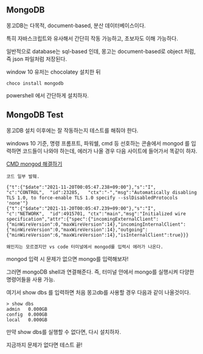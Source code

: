 ## MongoDB

몽고DB는 다목적, document-based, 분산 데이터베이스이다.

특히 자바스크립트와 유사해서 간단히 작동 가능하고, 초보자도 이해 가능하다.

일반적으로 database는 sql-based 인데, 몽고는 document-based로 object 처럼, 즉 json 파일처럼 저장된다.

window 10 유저는 chocolatey 설치한 뒤

```
choco install mongodb
```

powershell 에서 간단하게 설치하자.

## MongoDB Test

몽고DB 설치 이후에는 잘 작동하는지 테스트를 해줘야 한다.

windows 10 기준, 명령 프롬프트, 파워쉘, cmd 등 선호하는 콘솔에서 mongod 를 입력하면 코드들이 나와야 하는데, 에러가 나올 경우 다음 사이트에 들어가서 똑같이 하자.

[CMD mongod 해결하기](https://dangphongvanthanh.wordpress.com/2017/06/12/add-mongos-bin-folder-to-the-path-environment-variable/)

```
코드 일부 발췌.

{"t":{"$date":"2021-11-20T00:05:47.238+09:00"},"s":"I",  "c":"CONTROL",  "id":23285,   "ctx":"-","msg":"Automatically disabling TLS 1.0, to force-enable TLS 1.0 specify --sslDisabledProtocols 'none'"}
{"t":{"$date":"2021-11-20T00:05:47.239+09:00"},"s":"I",  "c":"NETWORK",  "id":4915701, "ctx":"main","msg":"Initialized wire specification","attr":{"spec":{"incomingExternalClient":{"minWireVersion":0,"maxWireVersion":14},"incomingInternalClient":{"minWireVersion":0,"maxWireVersion":14},"outgoing":{"minWireVersion":6,"maxWireVersion":14},"isInternalClient":true}}}
```

`왜인지는 모르겠지만 vs code 터미널에서 mongod를 입력시 에러가 나온다.`

mongod 입력 시 문제가 없으면 mongo를 입력해보자!

그러면 mongoDB shell과 연결해준다. 즉, 터미널 안에서 mongo를 실행시켜 다양한 명령어들을 사용 가능.

여기서 show dbs 를 입력하면 처음 몽고db를 사용할 경우 다음과 같이 나올것이다.

```
> show dbs
admin   0.000GB
config  0.000GB
local   0.000GB
```

만약 show dbs를 실행할 수 없다면, 다시 설치하자.

지금까지 문제가 없다면 테스트 끝!
